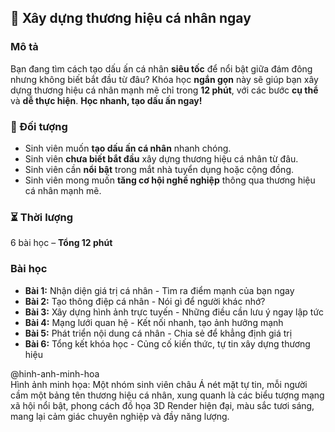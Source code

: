 ## 📌 Xây dựng thương hiệu cá nhân ngay

### Mô tả  
Bạn đang tìm cách tạo dấu ấn cá nhân **siêu tốc** để nổi bật giữa đám đông nhưng không biết bắt đầu từ đâu? Khóa học **ngắn gọn** này sẽ giúp bạn xây dựng thương hiệu cá nhân mạnh mẽ chỉ trong **12 phút**, với các bước **cụ thể** và **dễ thực hiện**. **Học nhanh, tạo dấu ấn ngay!**

### 🎯 Đối tượng  
- Sinh viên muốn **tạo dấu ấn cá nhân** nhanh chóng.  
- Sinh viên **chưa biết bắt đầu** xây dựng thương hiệu cá nhân từ đâu.  
- Sinh viên cần **nổi bật** trong mắt nhà tuyển dụng hoặc cộng đồng.  
- Sinh viên mong muốn **tăng cơ hội nghề nghiệp** thông qua thương hiệu cá nhân mạnh mẽ.

### ⏳ Thời lượng  
6 bài học – **Tổng 12 phút**

### Bài học  
- **Bài 1:** Nhận diện giá trị cá nhân - Tìm ra điểm mạnh của bạn ngay  
- **Bài 2:** Tạo thông điệp cá nhân - Nói gì để người khác nhớ?  
- **Bài 3:** Xây dựng hình ảnh trực tuyến - Những điều cần lưu ý ngay lập tức  
- **Bài 4:** Mạng lưới quan hệ - Kết nối nhanh, tạo ảnh hưởng mạnh  
- **Bài 5:** Phát triển nội dung cá nhân - Chia sẻ để khẳng định giá trị  
- **Bài 6:** Tổng kết khóa học - Củng cố kiến thức, tự tin xây dựng thương hiệu

@hinh-anh-minh-hoa  
Hình ảnh minh họa: Một nhóm sinh viên châu Á nét mặt tự tin, mỗi người cầm một bảng tên thương hiệu cá nhân, xung quanh là các biểu tượng mạng xã hội nổi bật, phong cách đồ họa 3D Render hiện đại, màu sắc tươi sáng, mang lại cảm giác chuyên nghiệp và đầy năng lượng.